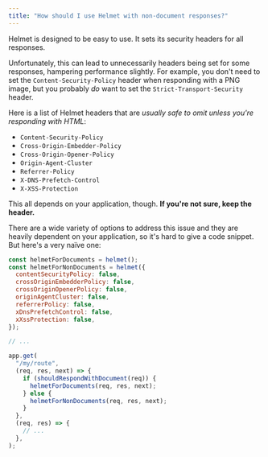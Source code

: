 ```yaml
---
title: "How should I use Helmet with non-document responses?"
---
```


Helmet is designed to be easy to use. It sets its security headers for all responses.

Unfortunately, this can lead to unnecessarily headers being set for some responses, hampering performance slightly. For example, you don't need to set the `Content-Security-Policy` header when responding with a PNG image, but you probably _do_ want to set the `Strict-Transport-Security` header.

Here is a list of Helmet headers that are _usually safe to omit unless you're responding with HTML_:

- `Content-Security-Policy`
- `Cross-Origin-Embedder-Policy`
- `Cross-Origin-Opener-Policy`
- `Origin-Agent-Cluster`
- `Referrer-Policy`
- `X-DNS-Prefetch-Control`
- `X-XSS-Protection`

This all depends on your application, though. **If you're not sure, keep the header.**

There are a wide variety of options to address this issue and they are heavily dependent on your application, so it's hard to give a code snippet. But here's a very naïve one:

```javascript
const helmetForDocuments = helmet();
const helmetForNonDocuments = helmet({
  contentSecurityPolicy: false,
  crossOriginEmbedderPolicy: false,
  crossOriginOpenerPolicy: false,
  originAgentCluster: false,
  referrerPolicy: false,
  xDnsPrefetchControl: false,
  xXssProtection: false,
});

// ...

app.get(
  "/my/route",
  (req, res, next) => {
    if (shouldRespondWithDocument(req)) {
      helmetForDocuments(req, res, next);
    } else {
      helmetForNonDocuments(req, res, next);
    }
  },
  (req, res) => {
    // ...
  },
);
```
